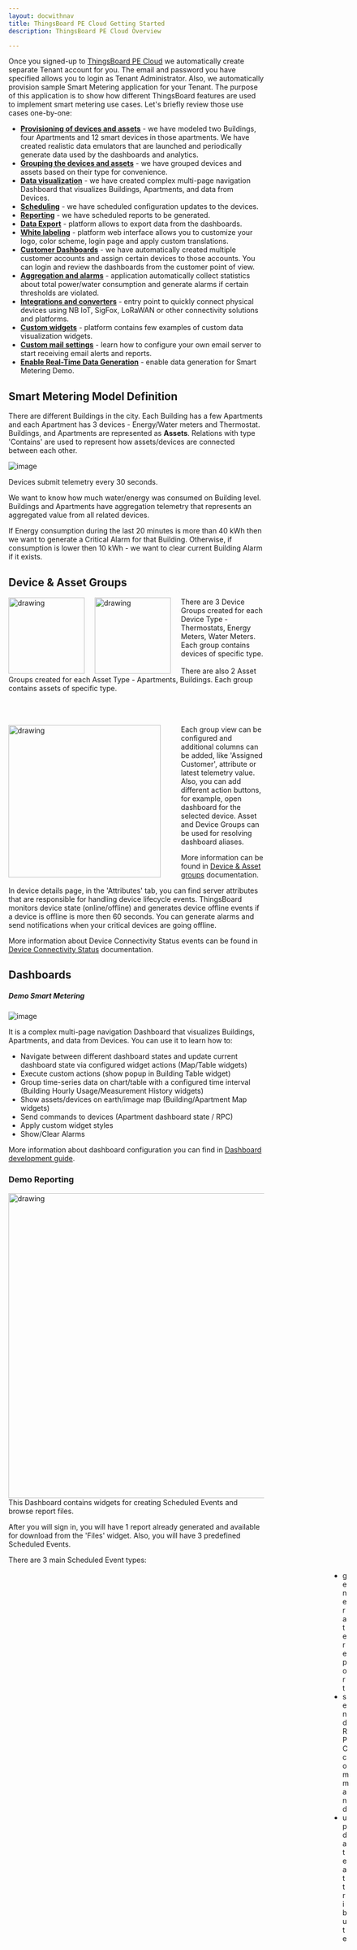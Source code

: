 ```yaml
---
layout: docwithnav
title: ThingsBoard PE Cloud Getting Started
description: ThingsBoard PE Cloud Overview

---
```


Once you signed-up to [ThingsBoard PE Cloud](https://cloud.thingsboard.io/) we automatically create separate Tenant account for you.
The email and password you have specified allows you to login as Tenant Administrator. 
Also, we automatically provision sample Smart Metering application for your Tenant.
The purpose of this application is to show how different ThingsBoard features are used to implement smart metering use cases.
Let's briefly review those use cases one-by-one:

 * [**Provisioning of devices and assets**](/docs/reference/pe-demo-getting-started/#smart-metering-model-definition) - we have modeled two Buildings, four Apartments and 12 smart devices 
 in those apartments. We have created realistic data emulators that are launched and periodically generate data used by the dashboards and analytics.
 * [**Grouping the devices and assets**](/docs/reference/pe-demo-getting-started/#device--asset-groups) - we have grouped devices and assets based on their type for convenience.
 * [**Data visualization**](/docs/reference/pe-demo-getting-started/#dashboards) - we have created complex multi-page navigation Dashboard that visualizes Buildings, Apartments, and data from Devices. 
 * [**Scheduling**](/docs/reference/pe-demo-getting-started/#scheduling) - we have scheduled configuration updates to the devices.
 * [**Reporting**](/docs/reference/pe-demo-getting-started/#demo-reporting) - we have scheduled reports to be generated.
 * [**Data Export**](/docs/reference/pe-demo-getting-started/#exporting) - platform allows to export data from the dashboards.
 * [**White labeling**](/docs/reference/pe-demo-getting-started/#exporting) - platform web interface allows you to customize your logo, color scheme, login page and apply custom translations.
 * [**Customer Dashboards**](/docs/reference/pe-demo-getting-started/#customers) - we have automatically created multiple customer accounts and assign certain devices to those accounts. 
 You can login and review the dashboards from the customer point of view.
 * [**Aggregation and alarms**](/docs/reference/pe-demo-getting-started/#rule-chains) - application automatically collect statistics about total power/water consumption and generate alarms 
 if certain thresholds are violated.
 * [**Integrations and converters**](/docs/reference/pe-demo-getting-started/#integrations--converters) - entry point to quickly connect physical devices using 
 NB IoT, SigFox, LoRaWAN or other connectivity solutions and platforms.
 * [**Custom widgets**](/docs/reference/pe-demo-getting-started/#custom-widgets) - platform contains few examples of custom data visualization widgets.
 * [**Custom mail settings**](/docs/reference/pe-demo-getting-started/#configure-mail-settings) - learn how to configure your own email server to start receiving email alerts and reports.
 * [**Enable Real-Time Data Generation**](/docs/reference/pe-demo-getting-started/#enable-real-time-data-generation) - enable data generation for Smart Metering Demo.
 

## Smart Metering Model Definition

There are different  Buildings in the city. Each Building has a few Apartments and each Apartment has 3 devices - Energy/Water meters and Thermostat.
Buildings, and Apartments are represented as **Assets**. Relations with type 'Contains' are used to represent how assets/devices are connected between each other.
 
![image](/images/reference/pe-demo/smart-metering-model.png)

Devices submit telemetry every 30 seconds.

We want to know how much water/energy was consumed on Building level. Buildings and Apartments have aggregation telemetry that represents an aggregated value from all related devices.

If Energy consumption during the last 20 minutes is more than 40 kWh then we want to generate a Critical Alarm for that Building. Otherwise, if consumption 
is lower then 10 kWh - we want to clear current Building Alarm if it exists.


## Device & Asset Groups

<div style="padding-bottom: 50px">
<img src="/images/reference/pe-demo/device-groups-overview.png" style="margin-right:20px" alt="drawing" align="left" width="150"/>
<img src="/images/reference/pe-demo/asset-groups-overview.png" style="margin-right:20px" alt="drawing" align="left" width="150"/>

There are 3 Device Groups created for each Device Type - Thermostats, Energy Meters, Water Meters. Each group contains devices of specific type.<br/><br/>
There are also 2 Asset Groups created for each Asset Type - Apartments, Buildings. Each group contains assets of specific type.
</div>

<img src="/images/reference/pe-demo/device-groups-settings.png" style="margin-right:40px" alt="drawing" align="left" width="300"/>
Each group view can be configured and additional columns can be added, like 'Assigned Customer', attribute or latest telemetry value. 
Also, you can add different action buttons, for example, open dashboard for the selected device.
Asset and Device Groups can be used for resolving dashboard aliases. 

More information can be found in [Device & Asset groups](/docs/user-guide/groups/) documentation.

In device details page, in the 'Attributes' tab, you can find server attributes that are responsible for handling device lifecycle events. 
ThingsBoard monitors device state (online/offline) and generates device offline events if a device is offline is more then 60 seconds.
You can generate alarms and send notifications when your critical devices are going offline.

More information about Device Connectivity Status events can be found in [Device Connectivity Status](/docs/user-guide/device-connectivity-status/) documentation.   


## Dashboards

##### Demo Smart Metering

![image](/images/reference/pe-demo/building-dashboard.png)

It is a complex multi-page navigation Dashboard that visualizes Buildings, Apartments, and data from Devices. 
You can use it to learn how to: 

- Navigate between different dashboard states and update current dashboard state via configured widget actions (Map/Table widgets)
- Execute custom actions (show popup in Building Table widget)
- Group time-series data on chart/table with a configured time interval (Building Hourly Usage/Measurement History widgets)
- Show assets/devices on earth/image map (Building/Apartment Map widgets)  
- Send commands to devices (Apartment dashboard state / RPC)
- Apply custom widget styles 
- Show/Clear Alarms
   
More information about dashboard configuration you can find in [Dashboard development guide](/docs/iot-video-tutorials/#visualization).

### Demo Reporting

<div style="padding-bottom: 220px">
<img src="/images/reference/pe-demo/reporting-dashboard.png" style="margin-right: 20px" alt="drawing" align="left" width="600px"/>

This Dashboard contains widgets for creating Scheduled Events and browse report files. 

After you will sign in, you will have 1 report already generated and available for download from the 'Files' widget.
Also, you will have 3 predefined Scheduled Events.

<div>
There are 3 main Scheduled Event types: 

<ul style="margin-left: 635px">
    <li>generate report</li>
    <li>send RPC command</li>
    <li>update attribute</li>
</ul>
 
</div>
</div>

More info about Scheduled Events you can find in [Scheduling ](/docs/reference/pe-demo-getting-started/#scheduling) section of this guide.

### Exporting
You can export any Dashboard into different formats - PDF, PNG, JPEG. Also, you can export data from any widget into SCV format.

<img src="/images/reference/pe-demo/export-dashboard.png" alt="drawing" style="margin-right: 3%" align="center" width="45%"/>
<img src="/images/reference/pe-demo/export-widget.png" alt="drawing" style="margin-right: 3%" align="center" width="45%"/>

## Custom Widgets

In some cases, you need to create custom widgets for your solution. 
In Widgets Library we have created custom widget bundle - 'Demo Custom Widgets' and added 3 custom widgets in this bundle.

- Send RPC - you can send RPC command to the selected device
- Update Attribute - update/create an attribute of the selected device
- Aeration Status - widget is subscribed to the device 'status' attribute and changes its behavior when an attribute value is changed.
- Navigate Button - executes a configurable action when the button is pressed

There is a 'Demo Custom Widgets' dashboard that is configured to use custom widgets form that bundle:
![image](/images/reference/pe-demo/custom-widgets-dashboard.png)

More information about custom widget creation you can find in [Widgets Development Guide](/docs/user-guide/contribution/widgets-development/).

## Customers

There are 2 Customers that are created in the scope of the Smart Metering Demo - 'Customer A' and 'Customer B'. 


<table>
  <thead>
      <tr>
          <td><b>Customer Name</b></td><td><b>User Login</b></td><td><b>User Password</b></td><td><b>Assigned Assets/Devices </b></td><td><b>Assigned Dashboards</b></td>
      </tr>
  </thead>
  <tbody>
      <tr>
          <td>Customer A</td>
          <td>ca_[yourmail@testmail.org]</td>
          <td>customer</td>
          <td>Building A <br> Apartment A-1 <br> Apartment A-2 <br> All Apartment A-1 devices<br> All Apartment A-2 Devices<br></td>
          <td>Demo Custom Widgets</td>
      </tr>
      <tr>
        <td>Customer B</td>
        <td>cb_[yourmail@testmail.org]</td>
        <td>customer</td>
        <td>Building B <br> Apartment B-1 <br> Apartment B-2 <br> All Apartment B-1 devices<br> All Apartment B-2 Devices<br></td>
        <td>Demo Custom Widgets<br> Demo Reporting</td>
    </tr>
  </tbody>
</table>
    
*Please replace **[yourmail@testmail.org]** with your real email that was used for registration.

Customers have access only to the assigned dashboard/assets/devices. If few customers have access to the same Dashboard, 
they will be able to see data only from assigned Assets/Devices. To verify this you can log in as Customer and find that on 'Demo Custom Widgets'
Dashboard you can see Thermostats only from the single Building.

<img src="/images/reference/pe-demo/customer-a-dashboard.png" alt="drawing" style="margin-right: 2%" align="left" width="46%"/>
<img src="/images/reference/pe-demo/customer-b-dashboard.png" alt="drawing" style="margin-right: 2%" align="rigth" width="46%"/>

## Scheduling

<img src="/images/reference/pe-demo/scheduling-overview.png" alt="drawing" align="center" width="60%"/>


Scheduled events are used to execute predefined Tasks on a scheduled basis. For example, you want to Enable cooler system 
every morning and disable it every evening. There are 3 redefined Scheduled Events:


#### Generate Report

Every Monday, at the specified time, a PDF report will be created. 'Demo Smart Metering' Dashboard will be used for report generation. 
You can configure to send a report to your email, by enabling 'Send Email' checkbox in Event configuration. All reports will be saved
in Database and available for download via 'Files' widget on the 'Demo Reporting' Dashboard.

More information about Reporting feature you can find in [Reporting Guide](/docs/user-guide/reporting/).


#### Send RPC command

This Event will send RPC command to all devices from the 'Thermostat' Group every Monday and Tuesday. Each Device will receive this RPC command:
{% highlight json %}
{
  "method": "updateToVersion",
  "params": {"1.246"}
}
{% endhighlight %}

More information about RPC feature you can find in [RPC Guide](/docs/user-guide/rpc/).


#### Update attribute  
This Event will update 'State' attribute for all Apartments with the 'silent' value. This action repeated every day. 


More information about ThingsBoard Scheduler you can find in [Scheduler Guide](/docs/user-guide/scheduler/).

## White Labeling

<img src="/images/reference/pe-demo/whitelabel-demo.png" alt="drawing" align="center" width="60%"/>

ThingsBoard web interface allows you to configure your company or product logo and color scheme. The following configuration options are available:

- Configure color scheme, icon, and favicon
- Tenant Administrator is able to set up custom email server settings and customer email templates to interact with the users.

More information you can find in [White Labeling Guide](/docs/user-guide/white-labeling/).


## Rule Chains

There are 5 preconfigured Rule Chains in the system:

- Root Rule Chain (default Rule Chain) - used as main entry point for all events in the System, handle incoming telemetry/attributes, scheduled events
and routing messages to other Rule Chains. You can see that after incoming telemetry from devices is saved in the Database, messages are routed 
to the 'Smart Metering Aggregation' Rule Chain.
<img src="/images/reference/pe-demo/rc-ts-to-aggregation.png" alt="drawing" align="center" width="35%"/>
- Generate Report (default Rule Chain) - handle reporting scheduled events and Send Emails with reports if required.
- Smart Metering Aggregation (for Smart Metering Demo) - this Chain is described in the next chapter. 
- Smart Metering Alerts (for Smart Metering Demo) - this Chain is described in the next chapter.
- Smart Metering Device Emulator (for Smart Metering Demo) - all registered demo devices are emulated using this Rule Chain. 
For each Device 'Generator Node' is created that generates device's telemetry and forward it to the 'Root Rule Chain'.


#### Aggregation
In our Demo scenario, devices submit their telemetry (water & energy consumption) every 30 seconds. And we want to know 
how much water/energy was consumed on Building level. So we want to sum all the measurements from all devices in the building within 20 minutes intervals.
'Smart Metering Aggregation' Rule Chain perform this aggregation using this algorithm:

- Filter incoming telemetry form Water Meter or Energy Meter
- Duplicated telemetry to related Apartment/Building/All Building Asset using 'Change Originator' Node and Relation Query.
- Aggregate measurements for each Asset using 20 minutes time interval
- Save aggregated value in the Database

<img src="/images/reference/pe-demo/aggregation-chain.png" alt="drawing" align="center" width="80%"/>

After Aggregated telemetry saved, a message is routed to the 'Smart Metering Alerts' Rule Chain for generating Alerts if consumption threshold is reached.   

#### Alerts
If Energy consumption during the last 20 minutes is more than 40 kWh then we want to generate a Critical Alert for that Building. Otherwise, if consumption 
is lower then 10 kWh - we want to clear current Building Alert if it exists.
'Smart Metering Alerts' Rule Chain implements this logic.
 
<img src="/images/reference/pe-demo/alert-chain.png" alt="drawing" align="center" width="80%"/>

As an option, we can send an Email or SMS when an alert is generated\cleared.

For sending Email when Alert is created, you need to create relation from 'Create Energy Alarm' node to the 'Put Energy in Metadata' node using 'Created' link type.
After that, you will need to edit 'Build Email' node and update 'To email' property to your email address.

![image](/images/reference/pe-demo/send-email.png)

For sending SMS when Alert is created, you need to create relation from 'Create Energy Alarm' node to the 'Build SMS' node using 'Created' link type.
After that, you will need to edit 'Send SMS' node and update credentials for connecting to the Twilio Service.
 
![image](/images/reference/pe-demo/send-sms.png)

More information about Rule Chains you can find in [Rule Engine Overview](/docs/user-guide/rule-engine-2-0/overview/).

## Integrations & Converters

ThingsBoard Platform integrations feature was designed for two primary use cases/deployment options:

- Connect existing NB IoT, LoRaWAN, SigFox and other devices with specific payload formats (JSON, Binary, Text) directly to ThingsBoard platform.
- Stream data from devices connected to existing IoT Platforms to enable real-time interactive dashboards and efficient data processing.
 
 
Uplink Converters are used for Transforming incoming message payload into the required format. Downlink Converters used for transforming outbound message payload.  

You can use 2 Uplink and 2 Downlink predefined Converters as a reference for implementing your own converters.
 
You can find list of all supported integration types in [Integration Tutorials](/docs/user-guide/integrations/#see-also)

More information about Integrations & Converters you can find in [Platform Integrations Overview](/docs/user-guide/integrations/).

## Configure mail settings

Some ThingsBoard features are using Tenant Email Settings for sending emails - for reporting, send alert notifications, etc. 
By default, Tenant Email Settings are blank and if you want to receive emails from the ThingsBoard you will need to connect ThingsBoard to external Email Server.
It can be a Gmail or SendGrid or any other SMTP provider. Just open 'System Settings' -> 'Mail Server' and clear 'Use System Mail Server Settings' checkbox.

**Important** - if you will not make this configuration, you will not be able to send emails from the ThingsBoard.
 
![image](/images/reference/pe-demo/smtp-settings.png)
 
Please find instructions how configure SMTP settings:

- [Gmail](/docs/user-guide/ui/mail-settings/#step-32-gmail-configuration-example).
- [SendGrid](/docs/user-guide/ui/mail-settings/#step-31-sendgrid-configuration-example).

## Enable Real-Time Data Generation

There is a Rule Chain **Smart Metering Device Emulators** that generates data for the Smart Metering Demo. Data generation is disabled by default. 
If you want to see how Smart Metering Dashboard is updated with the Real-Time Data you will need to enable Data Generation.

Navigate to **Rule Chains** -> **Smart Metering Device Emulators**, add new node **Rule Chain** that will redirect messages to the **Root Rule Chain**.
After that connect **Post Telemetry** node with the **Root Rule Chain** node using **Post Telemetry** link. Save Rule Chain.

![image](/images/reference/pe-demo/enable_generation.png)

After this configuration, the system will emulate data from devices that are part of the Smart Metering demo and you will see that values on the Dashboard are updated in Real-Time. 